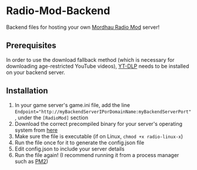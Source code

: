 # Radio-Mod-Backend
Backend files for hosting your own [Mordhau Radio Mod](https://mod.io/g/mordhau/m/radio-mod) server!

## Prerequisites

In order to use the download fallback method (which is necessary for downloading age-restricted YouTube videos), [YT-DLP](https://github.com/yt-dlp/yt-dlp) needs to be installed on your backend server.

## Installation

1. In your game server's game.ini file, add the line ```Endpoint="http://myBackendServerIPorDomainName:myBackendServerPort"```, under the ```[RadioMod]``` section
2. Download the correct precompiled binary for your server's operating system from [here](https://github.com/TheSaltySeaCow/Radio-Mod-Backend/releases/latest)
3. Make sure the file is executable (if on Linux, ```chmod +x radio-linux-x```)
4. Run the file once for it to generate the config.json file
5. Edit config.json to include your server details
6. Run the file again! (I recommend running it from a process manager such as [PM2](https://pm2.keymetrics.io/docs/usage/quick-start/))
